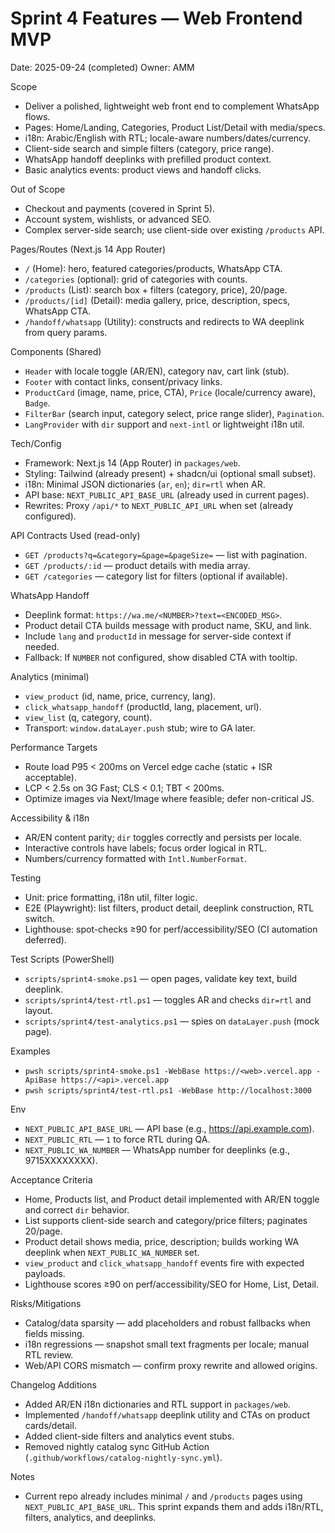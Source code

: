 # Sprint 4 Features — Web Frontend MVP

Date: 2025-09-24 (completed)
Owner: AMM

Scope
- Deliver a polished, lightweight web front end to complement WhatsApp flows.
- Pages: Home/Landing, Categories, Product List/Detail with media/specs.
- i18n: Arabic/English with RTL; locale-aware numbers/dates/currency.
- Client-side search and simple filters (category, price range).
- WhatsApp handoff deeplinks with prefilled product context.
- Basic analytics events: product views and handoff clicks.

Out of Scope
- Checkout and payments (covered in Sprint 5).
- Account system, wishlists, or advanced SEO.
- Complex server-side search; use client-side over existing `/products` API.

Pages/Routes (Next.js 14 App Router)
- `/` (Home): hero, featured categories/products, WhatsApp CTA.
- `/categories` (optional): grid of categories with counts.
- `/products` (List): search box + filters (category, price), 20/page.
- `/products/[id]` (Detail): media gallery, price, description, specs, WhatsApp CTA.
- `/handoff/whatsapp` (Utility): constructs and redirects to WA deeplink from query params.

Components (Shared)
- `Header` with locale toggle (AR/EN), category nav, cart link (stub).
- `Footer` with contact links, consent/privacy links.
- `ProductCard` (image, name, price, CTA), `Price` (locale/currency aware), `Badge`.
- `FilterBar` (search input, category select, price range slider), `Pagination`.
- `LangProvider` with `dir` support and `next-intl` or lightweight i18n util.

Tech/Config
- Framework: Next.js 14 (App Router) in `packages/web`.
- Styling: Tailwind (already present) + shadcn/ui (optional small subset).
- i18n: Minimal JSON dictionaries (`ar`, `en`); `dir=rtl` when AR.
- API base: `NEXT_PUBLIC_API_BASE_URL` (already used in current pages).
- Rewrites: Proxy `/api/*` to `NEXT_PUBLIC_API_URL` when set (already configured).

API Contracts Used (read-only)
- `GET /products?q=&category=&page=&pageSize=` — list with pagination.
- `GET /products/:id` — product details with media array.
- `GET /categories` — category list for filters (optional if available).

WhatsApp Handoff
- Deeplink format: `https://wa.me/<NUMBER>?text=<ENCODED_MSG>`.
- Product detail CTA builds message with product name, SKU, and link.
- Include `lang` and `productId` in message for server-side context if needed.
- Fallback: If `NUMBER` not configured, show disabled CTA with tooltip.

Analytics (minimal)
- `view_product` (id, name, price, currency, lang).
- `click_whatsapp_handoff` (productId, lang, placement, url).
- `view_list` (q, category, count).
- Transport: `window.dataLayer.push` stub; wire to GA later.

Performance Targets
- Route load P95 < 200ms on Vercel edge cache (static + ISR acceptable).
- LCP < 2.5s on 3G Fast; CLS < 0.1; TBT < 200ms.
- Optimize images via Next/Image where feasible; defer non-critical JS.

Accessibility & i18n
- AR/EN content parity; `dir` toggles correctly and persists per locale.
- Interactive controls have labels; focus order logical in RTL.
- Numbers/currency formatted with `Intl.NumberFormat`.

Testing
- Unit: price formatting, i18n util, filter logic.
- E2E (Playwright): list filters, product detail, deeplink construction, RTL switch.
- Lighthouse: spot-checks ≥90 for perf/accessibility/SEO (CI automation deferred).

Test Scripts (PowerShell)
- `scripts/sprint4-smoke.ps1` — open pages, validate key text, build deeplink.
- `scripts/sprint4/test-rtl.ps1` — toggles AR and checks `dir=rtl` and layout.
- `scripts/sprint4/test-analytics.ps1` — spies on `dataLayer.push` (mock page).

Examples
- `pwsh scripts/sprint4-smoke.ps1 -WebBase https://<web>.vercel.app -ApiBase https://<api>.vercel.app`
- `pwsh scripts/sprint4/test-rtl.ps1 -WebBase http://localhost:3000`

Env
- `NEXT_PUBLIC_API_BASE_URL` — API base (e.g., https://api.example.com).
- `NEXT_PUBLIC_RTL` — `1` to force RTL during QA.
- `NEXT_PUBLIC_WA_NUMBER` — WhatsApp number for deeplinks (e.g., 9715XXXXXXXX).

Acceptance Criteria
- Home, Products list, and Product detail implemented with AR/EN toggle and correct `dir` behavior.
- List supports client-side search and category/price filters; paginates 20/page.
- Product detail shows media, price, description; builds working WA deeplink when `NEXT_PUBLIC_WA_NUMBER` set.
- `view_product` and `click_whatsapp_handoff` events fire with expected payloads.
- Lighthouse scores ≥90 on perf/accessibility/SEO for Home, List, Detail.

Risks/Mitigations
- Catalog/data sparsity — add placeholders and robust fallbacks when fields missing.
- i18n regressions — snapshot small text fragments per locale; manual RTL review.
- Web/API CORS mismatch — confirm proxy rewrite and allowed origins.

Changelog Additions
- Added AR/EN i18n dictionaries and RTL support in `packages/web`.
- Implemented `/handoff/whatsapp` deeplink utility and CTAs on product cards/detail.
- Added client-side filters and analytics event stubs.
- Removed nightly catalog sync GitHub Action (`.github/workflows/catalog-nightly-sync.yml`).

Notes
- Current repo already includes minimal `/` and `/products` pages using `NEXT_PUBLIC_API_BASE_URL`. This sprint expands them and adds i18n/RTL, filters, analytics, and deeplinks.


